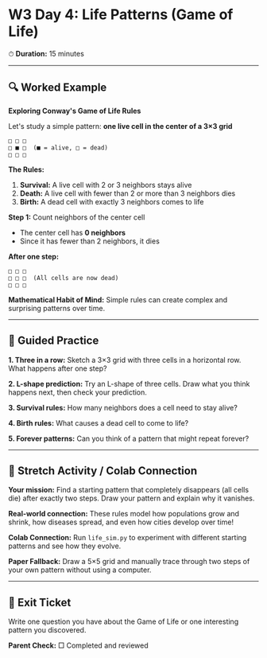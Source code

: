 # W3 Day 4: Life Patterns (Game of Life)

⏱ **Duration:** 15 minutes

---

## 🔍 Worked Example

**Exploring Conway's Game of Life Rules**

Let's study a simple pattern: **one live cell in the center of a 3×3 grid**

```
□ □ □
□ ■ □  (■ = alive, □ = dead)
□ □ □
```

**The Rules:**
1. **Survival:** A live cell with 2 or 3 neighbors stays alive
2. **Death:** A live cell with fewer than 2 or more than 3 neighbors dies
3. **Birth:** A dead cell with exactly 3 neighbors comes to life

**Step 1:** Count neighbors of the center cell
- The center cell has **0 neighbors**
- Since it has fewer than 2 neighbors, it dies

**After one step:**
```
□ □ □
□ □ □  (All cells are now dead)
□ □ □
```

**Mathematical Habit of Mind:** Simple rules can create complex and surprising patterns over time.

---

## 📝 Guided Practice

**1. Three in a row:** Sketch a 3×3 grid with three cells in a horizontal row. What happens after one step?

**2. L-shape prediction:** Try an L-shape of three cells. Draw what you think happens next, then check your prediction.

**3. Survival rules:** How many neighbors does a cell need to stay alive?

**4. Birth rules:** What causes a dead cell to come to life?

**5. Forever patterns:** Can you think of a pattern that might repeat forever?

---

## 🚀 Stretch Activity / Colab Connection

**Your mission:** Find a starting pattern that completely disappears (all cells die) after exactly two steps. Draw your pattern and explain why it vanishes.

**Real-world connection:** These rules model how populations grow and shrink, how diseases spread, and even how cities develop over time!

**Colab Connection:** Run `life_sim.py` to experiment with different starting patterns and see how they evolve.

**Paper Fallback:** Draw a 5×5 grid and manually trace through two steps of your own pattern without using a computer.

---

## 🎯 Exit Ticket

Write one question you have about the Game of Life or one interesting pattern you discovered.

**Parent Check:** □ Completed and reviewed